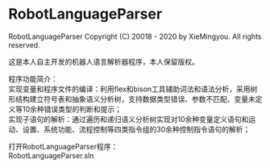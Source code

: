 # RobotLanguageParser
RobotLanguageParser
Copyright (C) 20018 - 2020 by XieMingyou. All rights reserved.

这是本人自主开发的机器人语言解析器程序，本人保留版权。

程序功能简介：  
实现变量和程序文件的编译：利用flex和bison工具辅助词法和语法分析，采用树形结构建立符号表和抽象语义分析树，支持数据类型错误、参数不匹配、变量未定义等10余种错误类型的判断和提示；  
实现子语句的解析：通过遍历和递归语义分析树实现对10余种变量定义语句和运动、设置、系统功能、流程控制等四类指令组的30余种控制指令语句的解析；

打开RobotLanguageParser程序：  
RobotLanguageParser.sln
